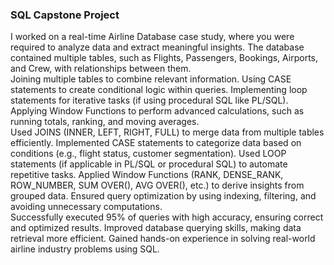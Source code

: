 ### SQL Capstone Project <br/>
I worked on a real-time Airline Database case study, where you were required to analyze data and extract meaningful insights. The database contained multiple tables, such as Flights, Passengers, Bookings, Airports, and Crew, with relationships between them.<br/>
Joining multiple tables to combine relevant information.
Using CASE statements to create conditional logic within queries.
Implementing loop statements for iterative tasks (if using procedural SQL like PL/SQL).
Applying Window Functions to perform advanced calculations, such as running totals, ranking, and moving averages.<br/>
Used JOINS (INNER, LEFT, RIGHT, FULL) to merge data from multiple tables efficiently.
Implemented CASE statements to categorize data based on conditions (e.g., flight status, customer segmentation).
Used LOOP statements (if applicable in PL/SQL or procedural SQL) to automate repetitive tasks.
Applied Window Functions (RANK, DENSE_RANK, ROW_NUMBER, SUM OVER(), AVG OVER(), etc.) to derive insights from grouped data.
Ensured query optimization by using indexing, filtering, and avoiding unnecessary computations.<br/>
Successfully executed 95% of queries with high accuracy, ensuring correct and optimized results.
Improved database querying skills, making data retrieval more efficient.
Gained hands-on experience in solving real-world airline industry problems using SQL.
